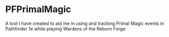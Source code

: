 # PFPrimalMagic
A tool I have created to aid me in using and tracking Primal Magic events in Pathfinder 1e while playing Wardens of the Reborn Forge
